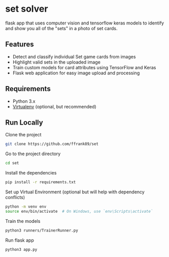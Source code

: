 
# set solver

flask app that uses computer vision and tensorflow keras models to identify and show you all of the "sets" in a photo of set cards.

## Features
- Detect and classify individual Set game cards from images
- Highlight valid sets in the uploaded image
- Train custom models for card attributes using TensorFlow and Keras
- Flask web application for easy image upload and processing

## Requirements
- Python 3.x
- [Virtualenv](https://virtualenv.pypa.io/en/stable/) (optional, but recommended)

## Run Locally

Clone the project

```bash
git clone https://github.com/ffrank89/set
```

Go to the project directory

```bash
cd set
```

Install the dependencies
```bash
pip install -r requirements.txt
```

Set up Virtual Environment (optional but will help with dependency conflicts)
```bash
python -m venv env
source env/bin/activate  # On Windows, use `env\Scripts\activate`
```

Train the models

```bash
python3 runners/TrainerRunner.py
```

Run flask app

```bash
python3 app.py
```
